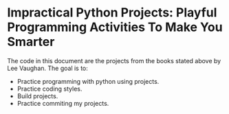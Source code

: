 # Impractical Python Projects: Playful Programming Activities To Make You Smarter

The code in this document are the projects from the books stated above by Lee Vaughan.
The goal is to:
- Practice programming with python using projects.
- Practice coding styles.
- Build projects.
- Practice commiting my projects.